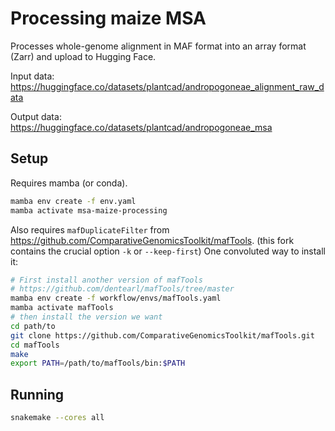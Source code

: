 # Processing maize MSA

Processes whole-genome alignment in MAF format into an array format (Zarr) and upload to Hugging Face.

Input data: https://huggingface.co/datasets/plantcad/andropogoneae_alignment_raw_data

Output data: https://huggingface.co/datasets/plantcad/andropogoneae_msa

## Setup

Requires mamba (or conda).

```bash
mamba env create -f env.yaml
mamba activate msa-maize-processing
```

Also requires `mafDuplicateFilter` from https://github.com/ComparativeGenomicsToolkit/mafTools.
(this fork contains the crucial option `-k` or `--keep-first`)
One convoluted way to install it:
```bash
# First install another version of mafTools
# https://github.com/dentearl/mafTools/tree/master
mamba env create -f workflow/envs/mafTools.yaml
mamba activate mafTools
# then install the version we want
cd path/to
git clone https://github.com/ComparativeGenomicsToolkit/mafTools.git
cd mafTools
make
export PATH=/path/to/mafTools/bin:$PATH
```

## Running

```bash
snakemake --cores all
```